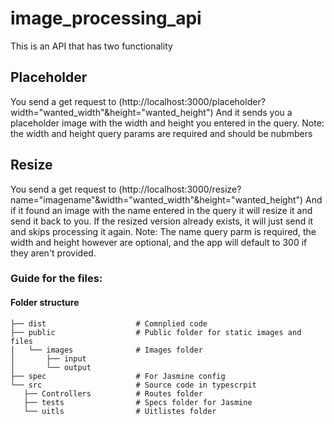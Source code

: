 # image_processing_api

This is an API that has two functionality

## Placeholder

You send a get request to (http://localhost:3000/placeholder?width="wanted_width"&height="wanted_height")
And it sends you a placeholder image with the width and height you entered in the query.
Note: the width and height query params are required and should be nubmbers

## Resize

You send a get request to (http://localhost:3000/resize?name="imagename"&width="wanted_width"&height="wanted_height")
And if it found an image with the name entered in the query it will resize it and send it back to you. If the resized version already exists, it will just send it and skips processing it again.
Note: The name query parm is required, the width and height however are optional, and the app will default to 300 if they aren't provided.

### Guide for the files:

#### Folder structure

    ├── dist                    # Comnplied code
    ├── public                  # Public folder for static images and files
    │   └── images              # Images folder
    │       ├── input
    │       └── output
    ├── spec                    # For Jasmine config
    └── src                     # Source code in typescrpit
       ├── Controllers          # Routes folder
       ├── tests                # Specs folder for Jasmine
       └── uitls                # Uitlistes folder
